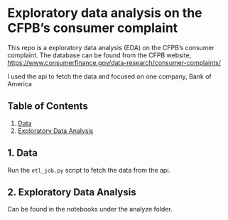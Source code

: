 # Exploratory data analysis on the CFPB’s consumer complaint

This repo is a exploratory data analysis (EDA) on the CFPB’s consumer complaint. The database can be found from the CFPB website,
https://www.consumerfinance.gov/data-research/consumer-complaints/

I used the api to fetch the data and focused on one company, Bank of America

## Table of Contents

1. [ Data ](#data)
2. [ Exploratory Data Analysis ](#eda)


<a name="data"></a>
## 1. Data

Run the `etl_job.py` script to fetch the data from the api.

<a name="eda"></a>
## 2. Exploratory Data Analysis
Can be found in the notebooks under the analyze folder.